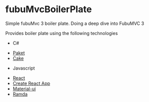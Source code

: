 # fubuMvcBoilerPlate
Simple fubuMvc 3 boiler plate. Doing a deep dive into FubuMVC 3 

Provides boiler plate using the following technologies
- C#
* [Paket](https://github.com/fsprojects/Pake://github.com/fsprojects/Paket)
* [Cake](http://cakebuild.net/)
- Javascript
* [React](https://facebook.github.io/react/)
* [Create React App](https://github.com/facebookincubator/create-react-app)
* [Material-ui](http://www.material-ui.com/#/)
* [Ramda](http://ramdajs.com/)

